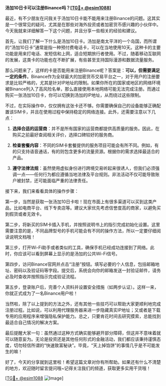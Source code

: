**汤加10日卡可以注册Binance吗？[[TG💪+ @esim1088](https://t.me/s/esim1088)]**

最近，有不少朋友在问我关于汤加10日卡能不能用来注册Binance的问题。这其实是一个很常见的疑问，尤其是在那些对海外投资或者加密货币感兴趣的小伙伴中。今天我就来详细解答一下这个问题，并且分享一些相关的经验和建议。

首先，让我们了解一下什么是汤加10日卡。汤加是南太平洋的一个岛国，而所谓的“汤加10日卡”通常是指一种预付费电话卡，可以在当地使用10天。这种卡的主要功能是用来打电话、发短信和上网，适合短期旅行者使用。不过，随着移动互联网的发展，这类卡的功能也在不断扩展，有些甚至支持国际漫游和数据流量服务。

那么问题来了，这样的卡是否能用来注册Binance呢？答案是：**可以，但需要满足一定的条件**。Binance作为全球最大的加密货币交易平台之一，对于用户的注册要求是比较严格的，尤其是针对IP地址的限制。如果你所在的国家或地区的网络环境被Binance列入了高风险名单，那么直接使用本地网络可能无法完成注册。而通过购买一张汤加10日卡，你可以切换到汤加的IP地址，从而绕过这些限制。

不过，在实际操作中，仅仅拥有这张卡还不够。你需要确保自己的设备能够正确配置该SIM卡，并且在使用过程中保持稳定的网络连接。此外，还需要注意以下几点：

1. **选择合适的运营商**：并不是所有国家的运营商都提供高质量的服务。因此，在购买之前最好查阅相关评价，选择口碑较好的服务商。
   
2. **检查套餐内容**：不同的SIM卡套餐提供的服务项目可能会有所不同。例如，有的只支持语音通话，有的则包含更多的流量资源。根据你的需求选择最适合的产品。

3. **遵守法律法规**：虽然使用虚拟身份进行跨境交易听起来很诱人，但我们必须强调一点——任何行为都应遵循当地法律及平台规则。非法活动不仅可能导致账户被封禁，还可能面临严重的法律责任。

接下来，我们来看看具体的操作步骤：

第一步，当然是获取一张汤加10日卡啦！现在市面上有很多渠道可以买到这类产品，比如电商平台、线下专卖店等。建议大家优先考虑信誉度高的商家，以避免买到假货或者无效卡。

第二步，将新买的SIM卡插入手机，并按照说明书上的指引完成初始化设置。这里需要注意的是，不同品牌型号的手机可能会有不同的操作方法，所以一定要仔细阅读说明文档哦！

第三步，打开Wi-Fi助手或者类似的工具，确保手机已经成功连接到了网络。此时，你应该可以看到屏幕上显示的是汤加的公共Wi-Fi信号。

第四步，访问Binance官网并点击“注册”按钮。填写必要的个人信息，包括邮箱地址、密码以及验证码等字段。提交后，系统会向你的邮箱发送一封验证邮件，请务必及时查收并按照指示完成验证流程。

第五步，登录账户后，完善个人资料并设置安全措施（如两步认证）。这样一来，你就正式成为了一名Binance用户啦！

当然啦，除了以上提到的方法之外，还有其他一些技巧可以帮助大家更顺利地完成注册过程。比如说，可以利用代理服务器来进一步隐藏真实IP地址；又或者是下载专用的应用程序来增强隐私保护能力。总之，只要肯花时间去研究摸索，总能找到最适合自己情况的解决方案。

最后提醒大家一句：虽然通过这种方式确实能够避开部分障碍，但这并不意味着就可以随意妄为。无论是投资还是其他任何形式的金融活动，我们都应该秉持谨慎态度，切勿轻信所谓的“快速致富秘诀”。毕竟，“天上掉馅饼”的事情几乎是不可能发生的嘛！

好了，今天的分享就到这里啦！希望这篇文章对你有所帮助。如果还有什么不清楚的地方，欢迎随时留言提问哦~记得关注我们的频道，获取更多实用干货哦！

[[TG💪+ @esim1088](https://t.me/s/esim1088) ![Image](https://i.postimg.cc/4NQfJmqS/Snipaste-2025-05-13-00-14-12.png)]